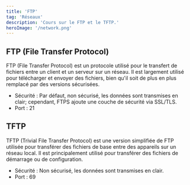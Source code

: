 ```yaml
---
title: 'FTP' 
tag: 'Réseaux'
description: 'Cours sur le FTP et le TFTP.'
heroImage: '/network.png'
---
```


## FTP (File Transfer Protocol)
FTP (File Transfer Protocol) est un protocole utilisé pour le transfert de fichiers entre un client et
un serveur sur un réseau. Il est largement utilisé pour télécharger et envoyer des fichiers, bien qu'il soit de plus en
plus remplacé par des versions sécurisées.
- Sécurité : Par défaut, non sécurisé, les données sont transmises en clair; cependant, FTPS ajoute une couche
de sécurité via SSL/TLS.
- Port : 21

## TFTP
TFTP (Trivial File Transfer Protocol) est une version simplifiée de FTP utilisée pour transférer des
fichiers de base entre des appareils sur un réseau local. Il est principalement utilisé pour transférer des fichiers
de démarrage ou de configuration.
- Sécurité : Non sécurisé, les données sont transmises en clair.
- Port : 69